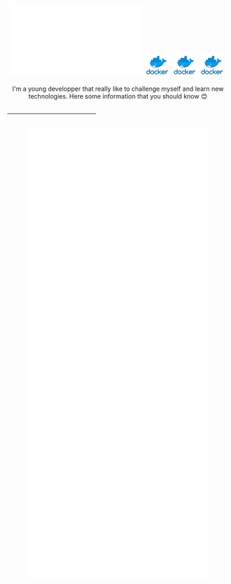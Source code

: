<div align="center">
    <img src="presentation.svg">
    <a href=""><img src="https://raw.githubusercontent.com/ricm55/ricm55/master/logos/docker.png" height="50"/></a>
    <a href=""><img src="https://raw.githubusercontent.com/ricm55/ricm55/master/logos/docker.png" height="50"/></a>
    <a href=""><img src="https://raw.githubusercontent.com/ricm55/ricm55/master/logos/docker.png" height="50"/></a>
</div>

<br>
<div align="center">
I'm a young developper that really like to challenge myself and learn new technologies. Here some information that you should know  😊
</div>
<br>
<hr width=40%>
<br>
<div align="center">
    <img src="description.svg">
</div>